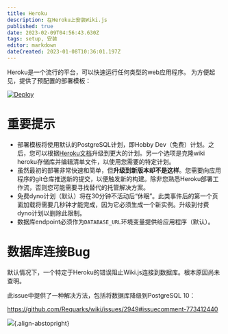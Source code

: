 ```yaml
---
title: Heroku
description: 在Heroku上安装Wiki.js
published: true
date: 2023-02-09T04:56:43.630Z
tags: setup, 安装
editor: markdown
dateCreated: 2023-01-08T10:36:01.197Z
---
```


Heroku是一个流行的平台，可以快速运行任何类型的web应用程序。
为方便起见，提供了预配置的部署模板：

[![Deploy](https://www.herokucdn.com/deploy/button.svg)](https://heroku.com/deploy?template=https://github.com/requarks/wiki-heroku/tree/2.x)

# 重要提示

- 部署模板将使用默认的PostgreSQL计划，即Hobby Dev（免费）计划。之后，您可以根据[Heroku文档](https://devcenter.heroku.com/articles/updating-heroku-postgres-databases)升级到更大的计划。另一个选项是克隆wiki heroku存储库并编辑清单文件，以使用您需要的特定计划。
- 虽然最初的部署非常快速和简单，但**升级到新版本却不是这样**。您需要向应用程序的git仓库推送新的提交，以便触发新的构建。除非您熟悉Heroku部署工作流，否则您可能需要寻找替代的托管解决方案。
- 免费dyno计划（默认）将在30分钟不活动后“休眠”。此类事件后的第一个页面加载将需要几秒钟才能完成，因为它必须生成一个新实例。升级到付费dyno计划以删除此限制。
- 数据库endpoint必须作为`DATABASE_URL`环境变量提供给应用程序（默认）。

# 数据库连接Bug

默认情况下，一个特定于Heroku的错误阻止Wiki.js连接到数据库。根本原因尚未查明。

此issue中提供了一种解决方法，包括将数据库降级到PostgreSQL 10：

https://github.com/Requarks/wiki/issues/2949#issuecomment-773412440

![](https://a.icons8.com/TgwPdfer/uNiaiQ/svg.svg){.align-abstopright}
